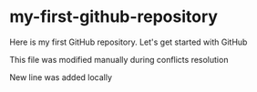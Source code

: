 # my-first-github-repository
Here is my first GitHub repository. Let's get started with GitHub

This file was modified manually during conflicts resolution

New line was added locally

